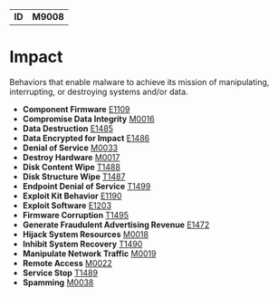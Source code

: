 |||
|--|-----|
|**ID**|**M9008**|

# Impact #
Behaviors that enable malware to achieve its mission of manipulating, interrupting, or destroying systems and/or data.

* **Component Firmware** [E1109](https://github.com/MBCProject/mbc-markdown/blob/master/persistence/component-firmware.md)
* **Compromise Data Integrity** [M0016](https://github.com/MBCProject/mbc-markdown/blob/master/impact/compromise-data.md)
* **Data Destruction** [E1485](https://github.com/MBCProject/mbc-markdown/blob/master/impact/data-destruction.md)
* **Data Encrypted for Impact** [E1486](https://github.com/MBCProject/mbc-markdown/blob/master/impact/encrypt-impact.md)
* **Denial of Service** [M0033](https://github.com/MBCProject/mbc-markdown/blob/master/impact/denial-of-service.md)
* **Destroy Hardware** [M0017](https://github.com/MBCProject/mbc-markdown/blob/master/impact/destroy-hardware.md)
* **Disk Content Wipe** [T1488](https://github.com/MBCProject/mbc-markdown/blob/master/impact/disk-content-wipe.md)
* **Disk Structure Wipe** [T1487](https://github.com/MBCProject/mbc-markdown/blob/master/impact/disk-structure-wipe.md)
* **Endpoint Denial of Service** [T1499](https://github.com/MBCProject/mbc-markdown/blob/master/impact/endpoint-denial-of-service.md)
* **Exploit Kit Behavior** [E1190](https://github.com/MBCProject/mbc-markdown/blob/master/impact/exploit-kit-behavior.md)
* **Exploit Software** [E1203](https://github.com/MBCProject/mbc-markdown/blob/master/execution/exploit-software.md)
* **Firmware Corruption** [T1495](https://github.com/MBCProject/mbc-markdown/blob/master/impact/firmware-corruption.md)
* **Generate Fraudulent Advertising Revenue** [E1472](https://github.com/MBCProject/mbc-markdown/blob/master/impact/generate-fraud-rev.md)
* **Hijack System Resources** [M0018](https://github.com/MBCProject/mbc-markdown/blob/master/impact/hijack-sys-resources.md)
* **Inhibit System Recovery** [T1490](https://github.com/MBCProject/mbc-markdown/blob/master/impact/inhibit-system-recovery.md)
* **Manipulate Network Traffic** [M0019](https://github.com/MBCProject/mbc-markdown/blob/master/impact/manipulate-network-traffic.md)
* **Remote Access** [M0022](https://github.com/MBCProject/mbc-markdown/blob/master/impact/remote-access.md)
* **Service Stop** [T1489](https://github.com/MBCProject/mbc-markdown/blob/master/impact/service-stop.md)
* **Spamming** [M0038](https://github.com/MBCProject/mbc-markdown/blob/master/impact/spamming.md)
